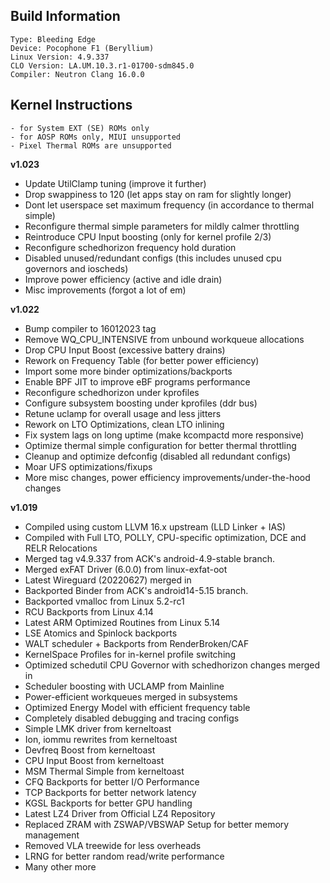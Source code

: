 ## Build Information
```
Type: Bleeding Edge
Device: Pocophone F1 (Beryllium)
Linux Version: 4.9.337
CLO Version: LA.UM.10.3.r1-01700-sdm845.0
Compiler: Neutron Clang 16.0.0
```
## Kernel Instructions
```
- for System EXT (SE) ROMs only
- for AOSP ROMs only, MIUI unsupported
- Pixel Thermal ROMs are unsupported
```

**v1.023**
* Update UtilClamp tuning (improve it further)
* Drop swappiness to 120 (let apps stay on ram for slightly longer)
* Dont let userspace set maximum frequency (in accordance to thermal simple)
* Reconfigure thermal simple parameters for mildly calmer throttling
* Reintroduce CPU Input boosting (only for kernel profile 2/3)
* Reconfigure schedhorizon frequency hold duration
* Disabled unused/redundant configs (this includes unused cpu governors and ioscheds)
* Improve power efficiency (active and idle drain)
* Misc improvements (forgot a lot of em)

**v1.022**
* Bump compiler to 16012023 tag
* Remove WQ_CPU_INTENSIVE from unbound workqueue allocations
* Drop CPU Input Boost (excessive battery drains)
* Rework on Frequency Table (for better power efficiency)
* Import some more binder optimizations/backports
* Enable BPF JIT to improve eBF programs performance
* Reconfigure schedhorizon under kprofiles
* Configure subsystem boosting under kprofiles (ddr bus)
* Retune uclamp for overall usage and less jitters
* Rework on LTO Optimizations, clean LTO inlining
* Fix system lags on long uptime (make kcompactd more responsive)
* Optimize thermal simple configuration for better thermal throttling
* Cleanup and optimize defconfig (disabled all redundant configs)
* Moar UFS optimizations/fixups
* More misc changes, power efficiency improvements/under-the-hood changes

**v1.019**
* Compiled using custom LLVM 16.x upstream (LLD Linker + IAS)
* Compiled with Full LTO, POLLY, CPU-specific optimization, DCE and RELR Relocations
* Merged tag v4.9.337 from ACK's android-4.9-stable branch.
* Merged exFAT Driver (6.0.0) from linux-exfat-oot
* Latest Wireguard (20220627) merged in
* Backported Binder from ACK's android14-5.15 branch.
* Backported vmalloc from Linux 5.2-rc1
* RCU Backports from Linux 4.14
* Latest ARM Optimized Routines from Linux 5.14
* LSE Atomics and Spinlock backports
* WALT scheduler + Backports from RenderBroken/CAF
* KernelSpace Profiles for in-kernel profile switching
* Optimized schedutil CPU Governor with schedhorizon changes merged in
* Scheduler boosting with UCLAMP from Mainline
* Power-efficient workqueues merged in subsystems
* Optimized Energy Model with efficient frequency table
* Completely disabled debugging and tracing configs
* Simple LMK driver from kerneltoast
* Ion, iommu rewrites from kerneltoast
* Devfreq Boost from kerneltoast
* CPU Input Boost from kerneltoast
* MSM Thermal Simple from kerneltoast
* CFQ Backports for better I/O Performance
* TCP Backports for better network latency
* KGSL Backports for better GPU handling
* Latest LZ4 Driver from Official LZ4 Repository
* Replaced ZRAM with ZSWAP/VBSWAP Setup for better memory management
* Removed VLA treewide for less overheads
* LRNG for better random read/write performance
* Many other more